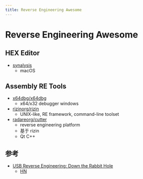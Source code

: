 ```yaml
---
title: Reverse Engineering Awesome
---
```


# Reverse Engineering Awesome

## HEX Editor
* [synalysis](https://www.synalysis.net/)
  * macOS

## Assembly RE Tools
* [x64dbg/x64dbg](https://github.com/x64dbg/x64dbg)
  * x64/x32 debugger windows
* [rizinorg/rizin](https://github.com/rizinorg/rizin)
  * UNIX-like, RE framework, command-line toolset
* [radareorg/cutter](https://github.com/radareorg/cutter)
  * reverse engineering platform
  * 基于 rizin
  * Qt C++

## 参考
* [USB Reverse Engineering: Down the Rabbit Hole]()
  * [HN](https://news.ycombinator.com/item?id=17164700)
